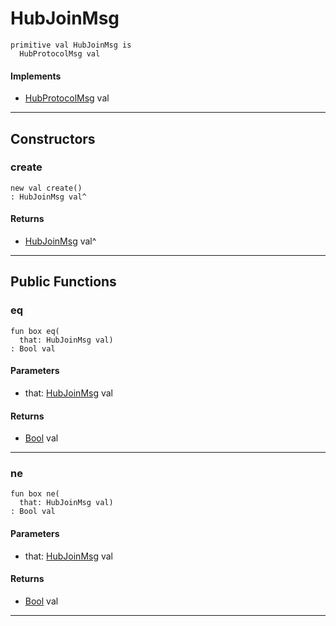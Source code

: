 # HubJoinMsg

```pony
primitive val HubJoinMsg is
  HubProtocolMsg val
```

#### Implements

* [HubProtocolMsg](wallaroo_labs-hub-HubProtocolMsg) val

---

## Constructors

### create

```pony
new val create()
: HubJoinMsg val^
```

#### Returns

* [HubJoinMsg](wallaroo_labs-hub-HubJoinMsg) val^

---

## Public Functions

### eq

```pony
fun box eq(
  that: HubJoinMsg val)
: Bool val
```
#### Parameters

*   that: [HubJoinMsg](wallaroo_labs-hub-HubJoinMsg) val

#### Returns

* [Bool](builtin-Bool) val

---

### ne

```pony
fun box ne(
  that: HubJoinMsg val)
: Bool val
```
#### Parameters

*   that: [HubJoinMsg](wallaroo_labs-hub-HubJoinMsg) val

#### Returns

* [Bool](builtin-Bool) val

---

